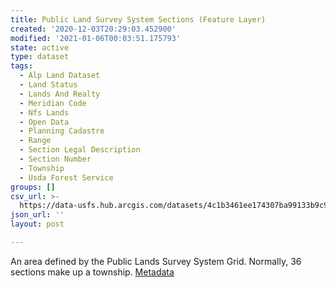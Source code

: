 ```yaml
---
title: Public Land Survey System Sections (Feature Layer)
created: '2020-12-03T20:29:03.452900'
modified: '2021-01-06T00:03:51.175793'
state: active
type: dataset
tags:
  - Alp Land Dataset
  - Land Status
  - Lands And Realty
  - Meridian Code
  - Nfs Lands
  - Open Data
  - Planning Cadastre
  - Range
  - Section Legal Description
  - Section Number
  - Township
  - Usda Forest Service
groups: []
csv_url: >-
  https://data-usfs.hub.arcgis.com/datasets/4c1b3461ee174307ba99133b9c9e2fa4_0.csv?outSR=%7B%22latestWkid%22%3A4269%2C%22wkid%22%3A4269%7D
json_url: ''
layout: post

---
```

An area defined by the Public Lands Survey System Grid. Normally, 36 sections make up a township. <a href='https://data.fs.usda.gov/geodata/edw/edw_resources/meta/S_USA.Section.xml' target='_blank'>Metadata</a>
